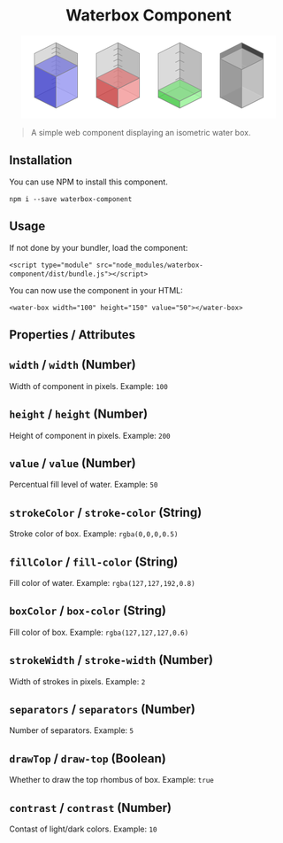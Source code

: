 <div align="center">
<h1>Waterbox Component</h1>

![Waterbox](preview.png?raw=true "Waterbox")
</div>

> A simple web component displaying an isometric water box.

## Installation

You can use NPM to install this component.

```
npm i --save waterbox-component
```

## Usage

If not done by your bundler, load the component:

```
<script type="module" src="node_modules/waterbox-component/dist/bundle.js"></script>
```

You can now use the component in your HTML:

```
<water-box width="100" height="150" value="50"></water-box>
```

## Properties / Attributes

## `width` / `width` (Number)
Width of component in pixels. Example: `100`

## `height` / `height` (Number)
Height of component in pixels. Example: `200`

## `value` / `value` (Number)
Percentual fill level of water. Example: `50`

## `strokeColor` / `stroke-color` (String)
Stroke color of box. Example: `rgba(0,0,0,0.5)`

## `fillColor` / `fill-color` (String)
Fill color of water. Example: `rgba(127,127,192,0.8)`

## `boxColor` / `box-color` (String)
Fill color of box. Example: `rgba(127,127,127,0.6)`

## `strokeWidth` / `stroke-width` (Number)
Width of strokes in pixels. Example: `2`

## `separators` / `separators` (Number)
Number of separators. Example: `5`

## `drawTop` / `draw-top` (Boolean)
Whether to draw the top rhombus of box. Example: `true`

## `contrast` / `contrast` (Number)
Contast of light/dark colors. Example: `10`
